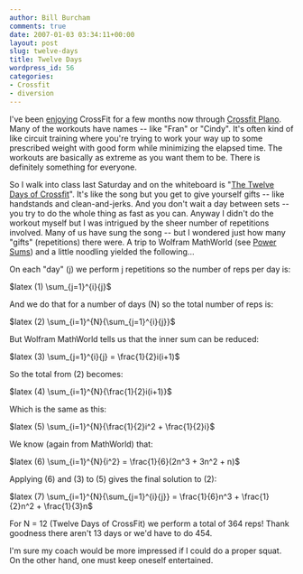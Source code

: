 ```yaml
---
author: Bill Burcham
comments: true
date: 2007-01-03 03:34:11+00:00
layout: post
slug: twelve-days
title: Twelve Days
wordpress_id: 56
categories:
- Crossfit
- diversion
---
```


I've been [enjoying](http://crossfitplano.typepad.com/crossfit_plano/2006/11/tuesday_1128200.html) CrossFit for a few months now through [Crossfit Plano](http://www.crossfitplano.com/).  Many of the workouts have names -- like "Fran" or "Cindy".  It's often kind of like circuit training where you're trying to work your way up to some prescribed weight with good form while minimizing the elapsed time.  The workouts are basically as extreme as you want them to be.  There is definitely something for everyone.

So I walk into class last Saturday and on the whiteboard is "[The Twelve Days of Crossfit](http://www.crossfit.com/cf-affiliates/2006/12/sunday_061224.html)".  It's like the song but you get to give yourself gifts -- like handstands and clean-and-jerks.  And you don't wait a day between sets -- you try to do the whole thing as fast as you can.  Anyway I didn't do the workout myself but I was intrigued by the sheer number of repetitions involved.  Many of us have sung the song -- but I wondered just how many "gifts" (repetitions) there were.  A trip to Wolfram MathWorld (see [Power Sums](http://mathworld.wolfram.com/PowerSum.html)) and a little noodling yielded the following...

On each "day" (j) we perform j repetitions so the number of reps per day is:

$latex (1) \sum_{j=1}^{i}{j}$

And we do that for a number of days (N) so the total number of reps is:

$latex (2) \sum_{i=1}^{N}{\sum_{j=1}^{i}{j}}$

But Wolfram MathWorld tells us that the inner sum can be reduced:

$latex (3) \sum_{j=1}^{i}{j} = \frac{1}{2}i(i+1)$

So the total from (2) becomes:

$latex (4) \sum_{i=1}^{N}{\frac{1}{2}i(i+1)}$

Which is the same as this:

$latex (5) \sum_{i=1}^{N}{\frac{1}{2}i^2 + \frac{1}{2}i}$

We know (again from MathWorld) that:

$latex (6) \sum_{i=1}^{N}{i^2} = \frac{1}{6}(2n^3 + 3n^2 + n)$

Applying (6) and (3) to (5) gives the final solution to (2):

$latex (7) \sum_{i=1}^{N}{\sum_{j=1}^{i}{j}} = \frac{1}{6}n^3 + \frac{1}{2}n^2 + \frac{1}{3}n$

For N = 12 (Twelve Days of CrossFit) we perform a total of 364 reps! Thank goodness there aren't 13 days or we'd have to do 454.

I'm sure my coach would be more impressed if I could do a proper squat.  On the other hand, one must keep oneself entertained.
